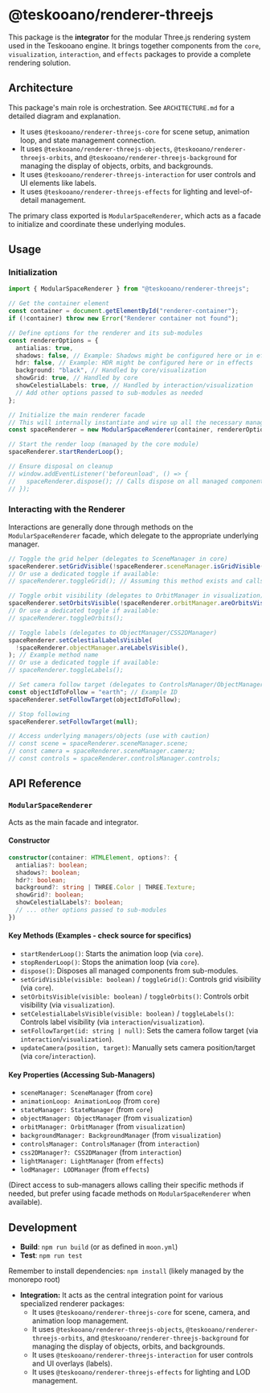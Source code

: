 # @teskooano/renderer-threejs

This package is the **integrator** for the modular Three.js rendering system used in the Teskooano engine. It brings together components from the `core`, `visualization`, `interaction`, and `effects` packages to provide a complete rendering solution.

## Architecture

This package's main role is orchestration. See `ARCHITECTURE.md` for a detailed diagram and explanation.

- It uses `@teskooano/renderer-threejs-core` for scene setup, animation loop, and state management connection.
- It uses `@teskooano/renderer-threejs-objects`, `@teskooano/renderer-threejs-orbits`, and `@teskooano/renderer-threejs-background` for managing the display of objects, orbits, and backgrounds.
- It uses `@teskooano/renderer-threejs-interaction` for user controls and UI elements like labels.
- It uses `@teskooano/renderer-threejs-effects` for lighting and level-of-detail management.

The primary class exported is `ModularSpaceRenderer`, which acts as a facade to initialize and coordinate these underlying modules.

## Usage

### Initialization

```typescript
import { ModularSpaceRenderer } from "@teskooano/renderer-threejs";

// Get the container element
const container = document.getElementById("renderer-container");
if (!container) throw new Error("Renderer container not found");

// Define options for the renderer and its sub-modules
const rendererOptions = {
  antialias: true,
  shadows: false, // Example: Shadows might be configured here or in effects
  hdr: false, // Example: HDR might be configured here or in effects
  background: "black", // Handled by core/visualization
  showGrid: true, // Handled by core
  showCelestialLabels: true, // Handled by interaction/visualization
  // Add other options passed to sub-modules as needed
};

// Initialize the main renderer facade
// This will internally instantiate and wire up all the necessary managers
const spaceRenderer = new ModularSpaceRenderer(container, rendererOptions);

// Start the render loop (managed by the core module)
spaceRenderer.startRenderLoop();

// Ensure disposal on cleanup
// window.addEventListener('beforeunload', () => {
//   spaceRenderer.dispose(); // Calls dispose on all managed components
// });
```

### Interacting with the Renderer

Interactions are generally done through methods on the `ModularSpaceRenderer` facade, which delegate to the appropriate underlying manager.

```typescript
// Toggle the grid helper (delegates to SceneManager in core)
spaceRenderer.setGridVisible(!spaceRenderer.sceneManager.isGridVisible());
// Or use a dedicated toggle if available:
// spaceRenderer.toggleGrid(); // Assuming this method exists and calls sceneManager.toggleGrid()

// Toggle orbit visibility (delegates to OrbitManager in visualization)
spaceRenderer.setOrbitsVisible(!spaceRenderer.orbitManager.areOrbitsVisible()); // Example method name
// Or use a dedicated toggle if available:
// spaceRenderer.toggleOrbits();

// Toggle labels (delegates to ObjectManager/CSS2DManager)
spaceRenderer.setCelestialLabelsVisible(
  !spaceRenderer.objectManager.areLabelsVisible(),
); // Example method name
// Or use a dedicated toggle if available:
// spaceRenderer.toggleLabels();

// Set camera follow target (delegates to ControlsManager/ObjectManager)
const objectIdToFollow = "earth"; // Example ID
spaceRenderer.setFollowTarget(objectIdToFollow);

// Stop following
spaceRenderer.setFollowTarget(null);

// Access underlying managers/objects (use with caution)
// const scene = spaceRenderer.sceneManager.scene;
// const camera = spaceRenderer.sceneManager.camera;
// const controls = spaceRenderer.controlsManager.controls;
```

## API Reference

### `ModularSpaceRenderer`

Acts as the main facade and integrator.

#### Constructor

```typescript
constructor(container: HTMLElement, options?: {
  antialias?: boolean;
  shadows?: boolean;
  hdr?: boolean;
  background?: string | THREE.Color | THREE.Texture;
  showGrid?: boolean;
  showCelestialLabels?: boolean;
  // ... other options passed to sub-modules
})
```

#### Key Methods (Examples - check source for specifics)

- `startRenderLoop()`: Starts the animation loop (via `core`).
- `stopRenderLoop()`: Stops the animation loop (via `core`).
- `dispose()`: Disposes all managed components from sub-modules.
- `setGridVisible(visible: boolean)` / `toggleGrid()`: Controls grid visibility (via `core`).
- `setOrbitsVisible(visible: boolean)` / `toggleOrbits()`: Controls orbit visibility (via `visualization`).
- `setCelestialLabelsVisible(visible: boolean)` / `toggleLabels()`: Controls label visibility (via `interaction`/`visualization`).
- `setFollowTarget(id: string | null)`: Sets the camera follow target (via `interaction`/`visualization`).
- `updateCamera(position, target)`: Manually sets camera position/target (via `core`/`interaction`).

#### Key Properties (Accessing Sub-Managers)

- `sceneManager: SceneManager` (from `core`)
- `animationLoop: AnimationLoop` (from `core`)
- `stateManager: StateManager` (from `core`)
- `objectManager: ObjectManager` (from `visualization`)
- `orbitManager: OrbitManager` (from `visualization`)
- `backgroundManager: BackgroundManager` (from `visualization`)
- `controlsManager: ControlsManager` (from `interaction`)
- `css2DManager?: CSS2DManager` (from `interaction`)
- `lightManager: LightManager` (from `effects`)
- `lodManager: LODManager` (from `effects`)

(Direct access to sub-managers allows calling their specific methods if needed, but prefer using facade methods on `ModularSpaceRenderer` when available).

## Development

- **Build**: `npm run build` (or as defined in `moon.yml`)
- **Test**: `npm run test`

Remember to install dependencies: `npm install` (likely managed by the monorepo root)

- **Integration:** It acts as the central integration point for various specialized renderer packages:
  - It uses `@teskooano/renderer-threejs-core` for scene, camera, and animation loop management.
  - It uses `@teskooano/renderer-threejs-objects`, `@teskooano/renderer-threejs-orbits`, and `@teskooano/renderer-threejs-background` for managing the display of objects, orbits, and backgrounds.
  - It uses `@teskooano/renderer-threejs-interaction` for user controls and UI overlays (labels).
  - It uses `@teskooano/renderer-threejs-effects` for lighting and LOD management.
